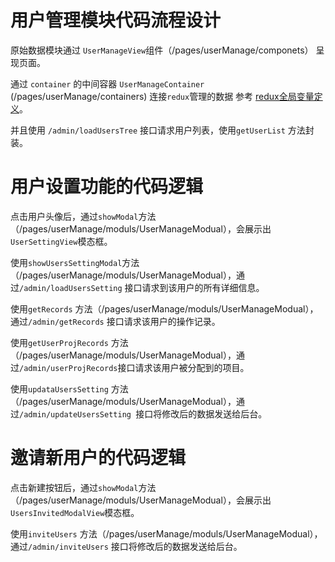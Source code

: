 # 用户管理模块代码流程设计

原始数据模块通过 `UserManageView`组件（/pages/userManage/componets） 呈现页面。

通过 `container` 的中间容器 `UserManageContainer` \(/pages/userManage/containers\) 连接`redux`管理的数据  参考 [redux全局变量定义](/data-structure/reduxquan-ju-shu-ju-ding-yi.md)。

并且使用 `/admin/loadUsersTree` 接口请求用户列表，使用`getUserList` 方法封装。

# 用户设置功能的代码逻辑

点击用户头像后，通过`showModal`方法（/pages/userManage/moduls/UserManageModual），会展示出`UserSettingView`模态框。

使用`showUsersSettingModal`方法（/pages/userManage/moduls/UserManageModual），通过`/admin/loadUsersSetting` 接口请求到该用户的所有详细信息。

使用`getRecords` 方法（/pages/userManage/moduls/UserManageModual），通过`/admin/getRecords` 接口请求该用户的操作记录。

使用`getUserProjRecords` 方法（/pages/userManage/moduls/UserManageModual），通过`/admin/userProjRecords`接口请求该用户被分配到的项目。

使用`updataUsersSetting` 方法（/pages/userManage/moduls/UserManageModual），通过`/admin/updateUsersSetting `接口将修改后的数据发送给后台。

# 邀请新用户的代码逻辑

点击新建按钮后，通过`showModal`方法（/pages/userManage/moduls/UserManageModual），会展示出`UsersInvitedModalView`模态框。

使用`inviteUsers` 方法（/pages/userManage/moduls/UserManageModual），通过`/admin/inviteUsers` 接口将修改后的数据发送给后台。

